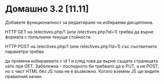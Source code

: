<h1>Домашно 3.2 [11.11]</h1>
Добавете функционалност за редактиране на избираема дисциплина.

HTTP GET на /electives.php/1 (или /electives.php?id=1) трябва да върне формата с попълнени текущи стойности.

HTTP POST на /electives.php/1  (или /electives.php?id=1) със съответните параметри трябва 

да промени избираемата с id 1 
и след това да върне същата страницата като при GET.
Забележка - последното би трябвало да е PUT, а не POST, но с чист HTML без JS това не е възможно. Когато вземем JS ще видите правилния начин.